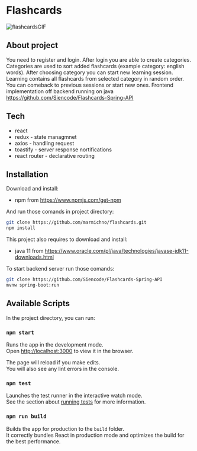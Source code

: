# Flashcards

![flashcardsGIF](https://user-images.githubusercontent.com/72525469/110542194-0b68ec80-8129-11eb-9f9b-533f287f78a9.gif)


## About project

You need to register and login. After login you are able to create categories. Categories are used to
sort added flashcards (example category: english words). After choosing category you can start new learning session.
Learning contains all flashcards from selected category in random order. You can comeback to previous sessions or start new ones.
Frontend implementation off backend running on java https://github.com/Siencode/Flashcards-Spring-API

## Tech

- react
- redux - state managmnet
- axios - handling request
- toastify - server response nortifications
- react router -  declarative routing


## Installation

Download and install: 
- npm from https://www.npmjs.com/get-npm

And run those comands in project directory:
```sh
git clone https://github.com/marmichno/flashcards.git
npm install
```

This project also requires to download and install:
- java 11 from  https://www.oracle.com/pl/java/technologies/javase-jdk11-downloads.html

To start backend server run those comands:
```sh
git clone https://github.com/Siencode/Flashcards-Spring-API
mvnw spring-boot:run
```

## Available Scripts

In the project directory, you can run:

### `npm start`

Runs the app in the development mode.\
Open [http://localhost:3000](http://localhost:3000) to view it in the browser.

The page will reload if you make edits.\
You will also see any lint errors in the console.

### `npm test`

Launches the test runner in the interactive watch mode.\
See the section about [running tests](https://facebook.github.io/create-react-app/docs/running-tests) for more information.

### `npm run build`

Builds the app for production to the `build` folder.\
It correctly bundles React in production mode and optimizes the build for the best performance.
